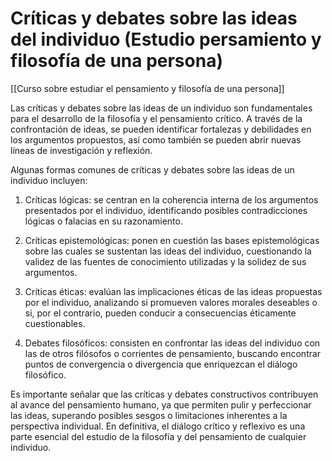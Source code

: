 # Críticas y debates sobre las ideas del individuo (Estudio persamiento y filosofía de una persona)

[[Curso sobre estudiar el pensamiento y filosofía de una persona]]

Las críticas y debates sobre las ideas de un individuo son fundamentales para el desarrollo de la filosofía y el pensamiento crítico. A través de la confrontación de ideas, se pueden identificar fortalezas y debilidades en los argumentos propuestos, así como también se pueden abrir nuevas líneas de investigación y reflexión.

Algunas formas comunes de críticas y debates sobre las ideas de un individuo incluyen:

1. Críticas lógicas: se centran en la coherencia interna de los argumentos presentados por el individuo, identificando posibles contradicciones lógicas o falacias en su razonamiento.

2. Críticas epistemológicas: ponen en cuestión las bases epistemológicas sobre las cuales se sustentan las ideas del individuo, cuestionando la validez de las fuentes de conocimiento utilizadas y la solidez de sus argumentos.

3. Críticas éticas: evalúan las implicaciones éticas de las ideas propuestas por el individuo, analizando si promueven valores morales deseables o si, por el contrario, pueden conducir a consecuencias éticamente cuestionables.

4. Debates filosóficos: consisten en confrontar las ideas del individuo con las de otros filósofos o corrientes de pensamiento, buscando encontrar puntos de convergencia o divergencia que enriquezcan el diálogo filosófico.

Es importante señalar que las críticas y debates constructivos contribuyen al avance del pensamiento humano, ya que permiten pulir y perfeccionar las ideas, superando posibles sesgos o limitaciones inherentes a la perspectiva individual. En definitiva, el diálogo crítico y reflexivo es una parte esencial del estudio de la filosofía y del pensamiento de cualquier individuo.
